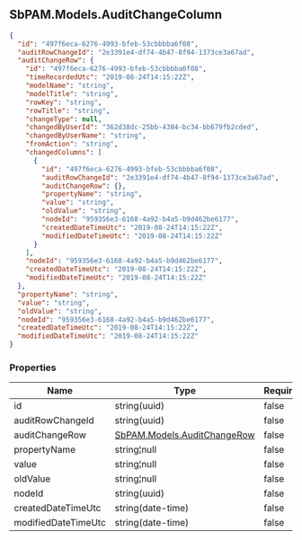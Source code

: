 
<h2 id="tocS_SbPAM.Models.AuditChangeColumn">SbPAM.Models.AuditChangeColumn</h2>

<a id="schemasbpam.models.auditchangecolumn"></a>
<a id="schema_SbPAM.Models.AuditChangeColumn"></a>
<a id="tocSsbpam.models.auditchangecolumn"></a>
<a id="tocssbpam.models.auditchangecolumn"></a>

```json
{
  "id": "497f6eca-6276-4993-bfeb-53cbbbba6f08",
  "auditRowChangeId": "2e3391e4-df74-4b47-8f94-1373ce3a67ad",
  "auditChangeRow": {
    "id": "497f6eca-6276-4993-bfeb-53cbbbba6f08",
    "timeRecordedUtc": "2019-08-24T14:15:22Z",
    "modelName": "string",
    "modelTitle": "string",
    "rowKey": "string",
    "rowTitle": "string",
    "changeType": null,
    "changedByUserId": "362d38dc-25bb-4384-bc34-bb679fb2cded",
    "changedByUserName": "string",
    "fromAction": "string",
    "changedColumns": [
      {
        "id": "497f6eca-6276-4993-bfeb-53cbbbba6f08",
        "auditRowChangeId": "2e3391e4-df74-4b47-8f94-1373ce3a67ad",
        "auditChangeRow": {},
        "propertyName": "string",
        "value": "string",
        "oldValue": "string",
        "nodeId": "959356e3-6168-4a92-b4a5-b9d462be6177",
        "createdDateTimeUtc": "2019-08-24T14:15:22Z",
        "modifiedDateTimeUtc": "2019-08-24T14:15:22Z"
      }
    ],
    "nodeId": "959356e3-6168-4a92-b4a5-b9d462be6177",
    "createdDateTimeUtc": "2019-08-24T14:15:22Z",
    "modifiedDateTimeUtc": "2019-08-24T14:15:22Z"
  },
  "propertyName": "string",
  "value": "string",
  "oldValue": "string",
  "nodeId": "959356e3-6168-4a92-b4a5-b9d462be6177",
  "createdDateTimeUtc": "2019-08-24T14:15:22Z",
  "modifiedDateTimeUtc": "2019-08-24T14:15:22Z"
}

```

### Properties

|Name|Type|Required|Restrictions|Description|
|---|---|---|---|---|
|id|string(uuid)|false|none|none|
|auditRowChangeId|string(uuid)|false|none|none|
|auditChangeRow|[SbPAM.Models.AuditChangeRow](#schemasbpam.models.auditchangerow)|false|none|none|
|propertyName|string¦null|false|none|none|
|value|string¦null|false|none|none|
|oldValue|string¦null|false|none|none|
|nodeId|string(uuid)|false|none|none|
|createdDateTimeUtc|string(date-time)|false|none|none|
|modifiedDateTimeUtc|string(date-time)|false|none|none|


